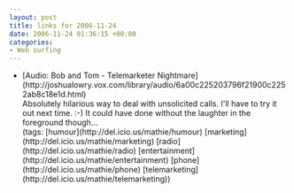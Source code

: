 ```yaml
---
layout: post
title: links for 2006-11-24
date: 2006-11-24 01:36:15 +00:00
categories:
- Web surfing
---
```

<ul class="delicious">
	<li>
		<div class="delicious-link">[Audio: Bob and Tom - Telemarketer Nightmare](http://joshualowry.vox.com/library/audio/6a00c225203796f21900c2252ab8c18e1d.html)</div>
		<div class="delicious-extended">Absolutely hilarious way to deal with unsolicited calls.  I'll have to try it out next time. :-)  It could have done without the laughter in the foreground though...</div>
		<div class="delicious-tags">(tags: [humour](http://del.icio.us/mathie/humour) [marketing](http://del.icio.us/mathie/marketing) [radio](http://del.icio.us/mathie/radio) [entertainment](http://del.icio.us/mathie/entertainment) [phone](http://del.icio.us/mathie/phone) [telemarketing](http://del.icio.us/mathie/telemarketing))</div>
	</li>
</ul>
